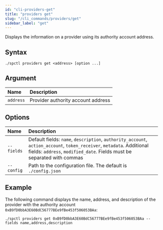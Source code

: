 ```yaml
---
id: "cli-providers-get"
title: "providers get"
slug: "/cli_commands/providers/get"
sidebar_label: "get"
---
```


Displays the information on a provider using its authority account address.

## Syntax

```
./spctl providers get <address> [option ...]
```

## Argument

|**Name**| **Description**   |
| :- |:------------------|
|`address`| Provider authority account address |

## Options

|**Name**|**Description**|
|:-|:-|
|`--fields`|Default fields: `name`, `description`, `authority_account`, `action_account`, `token_receiver`, `metadata`. Additional fields: `address`, `modified_date`. Fields must be separated with commas|
|`--config`|Path to the configuration file. The default is `./config.json`|

## Example

The following command displays the name, address, and description of the provider with the authority account `0xB9fD0bbA3E60BdC56777BEe9fBe453f506053BAa`:

```
./spctl providers get 0xB9fD0bbA3E60BdC56777BEe9fBe453f506053BAa --fields name,address,description
```